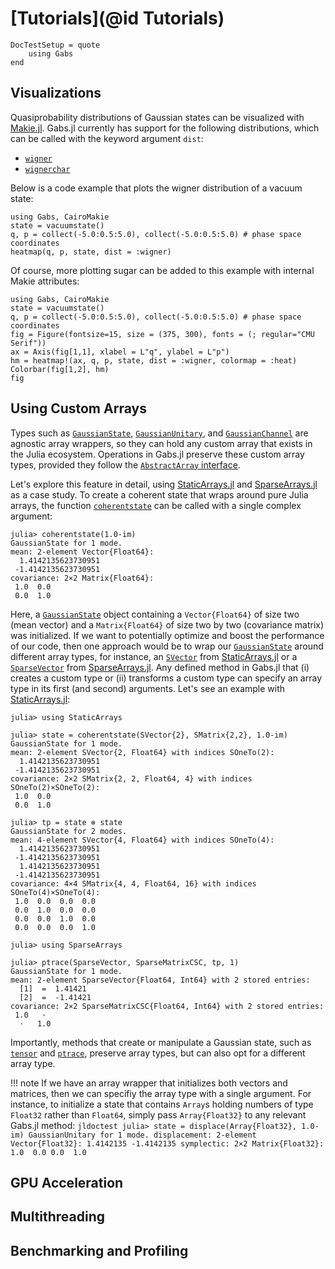 # [Tutorials](@id Tutorials)

```@meta
DocTestSetup = quote
    using Gabs
end
```

## Visualizations

Quasiprobability distributions of Gaussian states can be visualized with [Makie.jl](https://github.com/MakieOrg/Makie.jl). Gabs.jl
currently has support for the following distributions, which can be called with the keyword argument `dist`:
- [`wigner`](@ref)
- [`wignerchar`](@ref)

Below is a code example that plots the wigner distribution of a vacuum state:
```@example
using Gabs, CairoMakie
state = vacuumstate()
q, p = collect(-5.0:0.5:5.0), collect(-5.0:0.5:5.0) # phase space coordinates
heatmap(q, p, state, dist = :wigner)
```
Of course, more plotting sugar can be added to this example with internal Makie attributes:
```@example
using Gabs, CairoMakie
state = vacuumstate()
q, p = collect(-5.0:0.5:5.0), collect(-5.0:0.5:5.0) # phase space coordinates
fig = Figure(fontsize=15, size = (375, 300), fonts = (; regular="CMU Serif"))
ax = Axis(fig[1,1], xlabel = L"q", ylabel = L"p")
hm = heatmap!(ax, q, p, state, dist = :wigner, colormap = :heat)
Colorbar(fig[1,2], hm)
fig
```
## Using Custom Arrays

Types such as [`GaussianState`](@ref), [`GaussianUnitary`](@ref), and
[`GaussianChannel`](@ref) are agnostic array wrappers, so they can hold any custom array that exists
in the Julia ecosystem. Operations in Gabs.jl preserve these custom array types, provided they
follow the [`AbstractArray` interface](https://docs.julialang.org/en/v1/manual/interfaces/#man-interface-array).

Let's explore this feature in detail, using [StaticArrays.jl](https://github.com/JuliaArrays/StaticArrays.jl) and [SparseArrays.jl](https://github.com/JuliaSparse/SparseArrays.jl) as a case study. To create a coherent state that wraps around pure Julia arrays, the function
[`coherentstate`](@ref) can be called with a single complex argument:
```jldoctest
julia> coherentstate(1.0-im)
GaussianState for 1 mode.
mean: 2-element Vector{Float64}:
  1.4142135623730951
 -1.4142135623730951
covariance: 2×2 Matrix{Float64}:
 1.0  0.0
 0.0  1.0
```
Here, a [`GaussianState`](@ref) object containing a `Vector{Float64}` of size two (mean vector)
and a `Matrix{Float64}` of size two by two (covariance matrix) was initialized. If we want to potentially optimize and boost the performance of our code,
then one approach would be to wrap our [`GaussianState`](@ref) around different array types, for instance, an [`SVector`](https://juliaarrays.github.io/StaticArrays.jl/stable/api/#StaticArraysCore.SVector) from [StaticArrays.jl](https://github.com/JuliaArrays/StaticArrays.jl) or a [`SparseVector`](https://docs.julialang.org/en/v1/stdlib/SparseArrays/#SparseArrays.SparseVector) from [SparseArrays.jl](https://github.com/JuliaSparse/SparseArrays.jl). Any defined method in Gabs.jl that (i) creates a custom type or (ii) transforms a custom type
can specify an array type in its first (and second) arguments. Let's see an example with [StaticArrays.jl](https://github.com/JuliaArrays/StaticArrays.jl):
```jldoctest
julia> using StaticArrays

julia> state = coherentstate(SVector{2}, SMatrix{2,2}, 1.0-im)
GaussianState for 1 mode.
mean: 2-element SVector{2, Float64} with indices SOneTo(2):
  1.4142135623730951
 -1.4142135623730951
covariance: 2×2 SMatrix{2, 2, Float64, 4} with indices SOneTo(2)×SOneTo(2):
 1.0  0.0
 0.0  1.0

julia> tp = state ⊗ state
GaussianState for 2 modes.
mean: 4-element SVector{4, Float64} with indices SOneTo(4):
  1.4142135623730951
 -1.4142135623730951
  1.4142135623730951
 -1.4142135623730951
covariance: 4×4 SMatrix{4, 4, Float64, 16} with indices SOneTo(4)×SOneTo(4):
 1.0  0.0  0.0  0.0
 0.0  1.0  0.0  0.0
 0.0  0.0  1.0  0.0
 0.0  0.0  0.0  1.0

julia> using SparseArrays

julia> ptrace(SparseVector, SparseMatrixCSC, tp, 1)
GaussianState for 1 mode.
mean: 2-element SparseVector{Float64, Int64} with 2 stored entries:
  [1]  =  1.41421
  [2]  =  -1.41421
covariance: 2×2 SparseMatrixCSC{Float64, Int64} with 2 stored entries:
 1.0   ⋅ 
  ⋅   1.0
```
Importantly, methods that create or manipulate a Gaussian state, such as [`tensor`](@ref) and [`ptrace`](@ref), preserve array types, but can also opt for a different array type.

!!! note
    If we have an array wrapper that initializes both vectors
    and matrices, then we can specifiy the array type with a single argument. For instance, to initialize a state that contains `Array`s holding numbers of type `Float32` rather
    than `Float64`, simply pass `Array{Float32}` to any relevant Gabs.jl method:
    ```jldoctest
    julia> state = displace(Array{Float32}, 1.0-im)
    GaussianUnitary for 1 mode.
    displacement: 2-element Vector{Float32}:
      1.4142135
     -1.4142135
    symplectic: 2×2 Matrix{Float32}:
     1.0  0.0
     0.0  1.0
    ```

## GPU Acceleration

## Multithreading

## Benchmarking and Profiling

